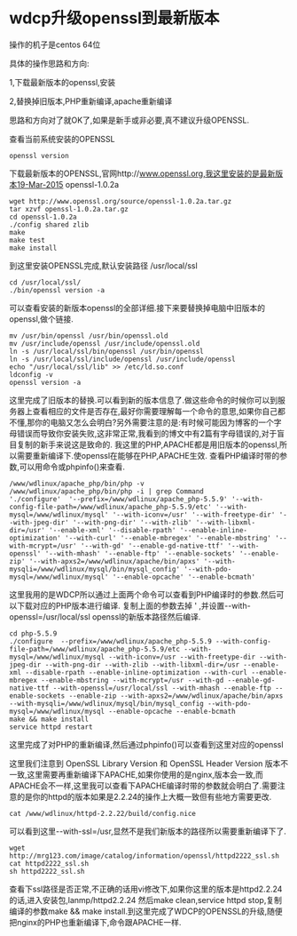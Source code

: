 # wdcp升级openssl到最新版本

操作的机子是centos 64位

具体的操作思路和方向:

1,下载最新版本的openssl,安装

2,替换掉旧版本,PHP重新编译,apache重新编译

思路和方向对了就OK了,如果是新手或非必要,真不建议升级OPENSSL.

查看当前系统安装的OPENSSL

```shell
openssl version
```


下载最新版本的OPENSSL,官网http://www.openssl.org,我这里安装的是最新版本19-Mar-2015 openssl-1.0.2a

```shell
wget http://www.openssl.org/source/openssl-1.0.2a.tar.gz
tar xzvf openssl-1.0.2a.tar.gz
cd openssl-1.0.2a
./config shared zlib
make
make test
make install
```

到这里安装OPENSSL完成,默认安装路径 /usr/local/ssl

```shell
cd /usr/local/ssl/
./bin/openssl version -a 
```


可以查看安装的新版本openssl的全部详细.接下来要替换掉电脑中旧版本的openssl,做个链接.

```shell
mv /usr/bin/openssl /usr/bin/openssl.old
mv /usr/include/openssl /usr/include/openssl.old
ln -s /usr/local/ssl/bin/openssl /usr/bin/openssl
ln -s /usr/local/ssl/include/openssl /usr/include/openssl
echo "/usr/local/ssl/lib" >> /etc/ld.so.conf
ldconfig -v
openssl version -a
```

这里完成了旧版本的替换.可以看到新的版本信息了.做这些命令的时候你可以到服务器上查看相应的文件是否存在,最好你需要理解每一个命令的意思,如果你自己都不懂,那你的电脑又怎么会明白?另外需要注意的是:有时候可能因为博客的一个字母错误而导致你安装失败,这非常正常,我看到的博文中有2篇有字母错误的,对于盲目复制的新手来说这是致命的.
我这里的PHP,APACHE都是用旧版本的openssl,所以需要重新编译下.使openssl在能够在PHP,APACHE生效.
查看PHP编译时带的参数,可以用命令或phpinfo()来查看.

```shell
/www/wdlinux/apache_php/bin/php -v
/www/wdlinux/apache_php/bin/php -i | grep Command
'./configure'  '--prefix=/www/wdlinux/apache_php-5.5.9' '--with-config-file-path=/www/wdlinux/apache_php-5.5.9/etc' '--with-mysql=/www/wdlinux/mysql' '--with-iconv=/usr' '--with-freetype-dir' '--with-jpeg-dir' '--with-png-dir' '--with-zlib' '--with-libxml-dir=/usr' '--enable-xml' '--disable-rpath' '--enable-inline-optimization' '--with-curl' '--enable-mbregex' '--enable-mbstring' '--with-mcrypt=/usr' '--with-gd' '--enable-gd-native-ttf' '--with-openssl' '--with-mhash' '--enable-ftp' '--enable-sockets' '--enable-zip' '--with-apxs2=/www/wdlinux/apache/bin/apxs' '--with-mysqli=/www/wdlinux/mysql/bin/mysql_config' '--with-pdo-mysql=/www/wdlinux/mysql' '--enable-opcache' '--enable-bcmath'
```

这里我用的是WDCP所以通过上面两个命令可以查看到PHP编译时的参数.然后可以下载对应的PHP版本进行编译.
复制上面的参数去掉 ' ,并设置--with-openssl=/usr/local/ssl openssl的新版本路径然后编译.

```shell
cd php-5.5.9
./configure  --prefix=/www/wdlinux/apache_php-5.5.9 --with-config-file-path=/www/wdlinux/apache_php-5.5.9/etc --with-mysql=/www/wdlinux/mysql --with-iconv=/usr --with-freetype-dir --with-jpeg-dir --with-png-dir --with-zlib --with-libxml-dir=/usr --enable-xml --disable-rpath --enable-inline-optimization --with-curl --enable-mbregex --enable-mbstring --with-mcrypt=/usr --with-gd --enable-gd-native-ttf --with-openssl=/usr/local/ssl --with-mhash --enable-ftp --enable-sockets --enable-zip --with-apxs2=/www/wdlinux/apache/bin/apxs --with-mysqli=/www/wdlinux/mysql/bin/mysql_config --with-pdo-mysql=/www/wdlinux/mysql --enable-opcache --enable-bcmath  
make && make install
service httpd restart
```




这里完成了对PHP的重新编译,然后通过phpinfo()可以查看到这里对应的openssl

这里我们注意到 OpenSSL Library Version 和 OpenSSL Header Version 版本不一致,这里需要再重新编译下APACHE,如果你使用的是nginx,版本会一致,而APACHE会不一样,这里我可以查看下APACHE编译时带的参数就会明白了.需要注意的是你的httpd的版本如果是2.2.24的操作上大概一致但有些地方需要更改.

```shell
cat /www/wdlinux/httpd-2.2.22/build/config.nice
```

可以看到这里--with-ssl=/usr,显然不是我们新版本的路径所以需要重新编译下了.

```shell
wget http://mrg123.com/image/catalog/information/openssl/httpd2222_ssl.sh
cat httpd2222_ssl.sh
sh httpd2222_ssl.sh
```


查看下ssl路径是否正常,不正确的话用vi修改下,如果你这里的版本是httpd2.2.24的话,进入安装包,lanmp/httpd2.2.24 然后make clean,service httpd stop,复制编译的参数make && make install.到这里完成了WDCP的OPENSSL的升级,随便把nginx的PHP也重新编译下,命令跟APACHE一样.

